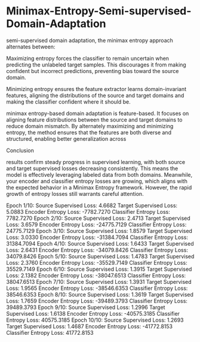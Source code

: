 # Minimax-Entropy-Semi-supervised-Domain-Adaptation


semi-supervised domain adaptation, the minimax entropy approach alternates between:

Maximizing entropy forces the classifier to remain uncertain when predicting the unlabeled target samples. This discourages it from making confident but incorrect predictions, preventing bias toward the source domain.

Minimizing entropy ensures the feature extractor learns domain-invariant features, aligning the distributions of the source and target domains and making the classifier confident where it should be.

minimax entropy-based domain adaptation is feature-based. It focuses on aligning feature distributions between the source and target domains to reduce domain mismatch. By alternately maximizing and minimizing entropy, the method ensures that the features are both diverse and structured, enabling better generalization across


Conclusion

results confirm steady progress in supervised learning, with both source and target supervised losses decreasing consistently. This means the model is effectively leveraging labeled data from both domains. Meanwhile, your encoder and classifier entropy losses are growing, which aligns with the expected behavior in a Minimax Entropy framework. However, the rapid growth of entropy losses still warrants careful attention.

Epoch 1/10:
  Source Supervised Loss: 4.6682
  Target Supervised Loss: 5.0883
  Encoder Entropy Loss: -7782.7270
  Classifier Entropy Loss: 7782.7270
Epoch 2/10:
  Source Supervised Loss: 2.4713
  Target Supervised Loss: 3.6579
  Encoder Entropy Loss: -24775.7129
  Classifier Entropy Loss: 24775.7129
Epoch 3/10:
  Source Supervised Loss: 1.8579
  Target Supervised Loss: 3.0330
  Encoder Entropy Loss: -31384.7094
  Classifier Entropy Loss: 31384.7094
Epoch 4/10:
  Source Supervised Loss: 1.6433
  Target Supervised Loss: 2.6431
  Encoder Entropy Loss: -34079.8426
  Classifier Entropy Loss: 34079.8426
Epoch 5/10:
  Source Supervised Loss: 1.4783
  Target Supervised Loss: 2.3760
  Encoder Entropy Loss: -35529.7149
  Classifier Entropy Loss: 35529.7149
Epoch 6/10:
  Source Supervised Loss: 1.3915
  Target Supervised Loss: 2.1382
  Encoder Entropy Loss: -38047.6513
  Classifier Entropy Loss: 38047.6513
Epoch 7/10:
  Source Supervised Loss: 1.3931
  Target Supervised Loss: 1.9565
  Encoder Entropy Loss: -38546.6353
  Classifier Entropy Loss: 38546.6353
Epoch 8/10:
  Source Supervised Loss: 1.3619
  Target Supervised Loss: 1.7659
  Encoder Entropy Loss: -39489.3793
  Classifier Entropy Loss: 39489.3793
Epoch 9/10:
  Source Supervised Loss: 1.2996
  Target Supervised Loss: 1.6138
  Encoder Entropy Loss: -40575.3185
  Classifier Entropy Loss: 40575.3185
Epoch 10/10:
  Source Supervised Loss: 1.2693
  Target Supervised Loss: 1.4687
  Encoder Entropy Loss: -41772.8153
  Classifier Entropy Loss: 41772.8153
